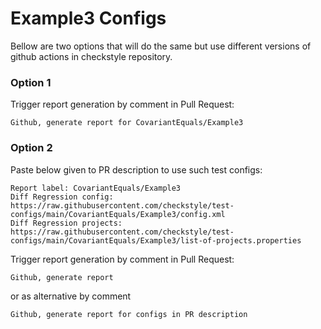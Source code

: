 # Example3 Configs

Bellow are two options that will do the same but use different versions
of github actions in checkstyle repository.


### Option 1
Trigger report generation by comment in Pull Request:
```
Github, generate report for CovariantEquals/Example3
```

### Option 2

Paste below given to PR description to use such test configs:
```
Report label: CovariantEquals/Example3
Diff Regression config: https://raw.githubusercontent.com/checkstyle/test-configs/main/CovariantEquals/Example3/config.xml
Diff Regression projects: https://raw.githubusercontent.com/checkstyle/test-configs/main/CovariantEquals/Example3/list-of-projects.properties
```

Trigger report generation by comment in Pull Request:
```
Github, generate report
```
or as alternative by comment
```
Github, generate report for configs in PR description
```
